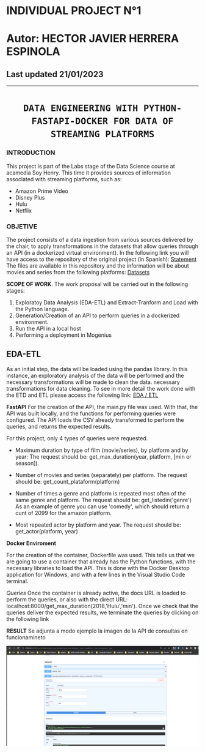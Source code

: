 
## <h1> **INDIVIDUAL PROJECT N°1** </h1>

## <h1> **Autor: HECTOR JAVIER HERRERA ESPINOLA** </h1>


## Last updated 21/01/2023
<hr>  

### <h1 align="center">**`DATA ENGINEERING WITH PYTHON-FASTAPI-DOCKER FOR DATA OF STREAMING PLATFORMS`**</h1>

### **INTRODUCTION**
This project is part of the Labs stage of the Data Science course at acamedia Soy Henry.
This time it provides sources of information associated with streaming platforms, such as:
- Amazon Prime Video
- Disney Plus
- Hulu
- Netflix
 



### **OBJETIVE**
The project consists of a data ingestion from various sources delivered by the chair, to apply transformations in the datasets that allow queries through an API (in a dockerized virtual environment).
In the following link you will have access to the repository of the original project (in Spanish): [Statement]("https://github.com/HX-FAshur/PI01_DATA05")
The files are available in this repository and the information will be about movies and series from the following platforms:
 [Datasets]("https://github.com/hectorherreraespinola/Proyecto_Individual_01_Soy-Henry-/tree/main/Datasets")

 


**SCOPE OF WORK**.
The work proposal will be carried out in the following stages:
1. Exploratoy Data Analysis (EDA-ETL) and Extract-Tranform and Load with the Python language.
2. Generation/Creation of an API to perform queries in a dockerized environment.
3.  Run the API in a local host
4. Performing a deployment in Mogenius

## EDA-ETL
As an initial step, the data will be loaded using the pandas library. In this instance, an exploratory analysis of the data will be performed and the necessary transformations will be made to clean the data. 
necessary transformations for data cleaning.
To see in more detail the work done with the ETD and ETL please access the following link: [EDA / ETL]("DATA-ENGINEERING01\Transformaciones.ipynb")



**FastAPI**
For the creation of the API, the main.py file was used. With that, the API was built locally, and the functions for performing queries were configured. The API loads the CSV already transformed to perform the queries, and returns the expected results.

For this project, only 4 types of queries were requested.

+ Maximum duration by type of film (movie/series), by platform and by year:
    The request should be: get_max_duration(year, platform, [min or season]).

+ Number of movies and series (separately) per platform.
    The request should be: get_count_plataform(platform)  
  
+ Number of times a genre and platform is repeated most often of the same genre and platform.
    The request should be: get_listedin('genre')  
    As an example of genre you can use 'comedy', which should return a cunt of 2099 for the amazon platform.

+ Most repeated actor by platform and year.
  The request should be: get_actor(platform, year)

**Docker Enviroment**

For the creation of the container, Dockerfile was used. This tells us that we are going to use a container that already has the Python functions, with the necessary libraries to load the API. This is done with the Docker Desktop application for Windows, and with a few lines in the Visual Studio Code terminal.

*Queries*
Once the container is already active, the docs URL is loaded to perform the queries, or also with the direct URL:
localhost:8000/get_max_duration(2018,'Hulu','min').
Once we check that the queries deliver the expected results, we terminate the queries by clicking on the following link


**RESULT**
Se adjunta a modo ejemplo la imagen de la API de consultas en funcionamineto

![API](_scr/API.PNG)

